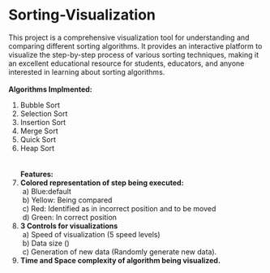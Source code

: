 # Sorting-Visualization
This project is a comprehensive visualization tool for understanding and comparing different sorting algorithms. It provides an interactive platform to visualize the step-by-step process of various sorting techniques, making it an excellent educational resource for students, educators, and anyone interested in learning about sorting algorithms.
<br><br>
<b>Algorithms Implmented: </b><br>
1) Bubble Sort <br>
2) Selection Sort <br>
3) Insertion Sort <br>
4) Merge Sort <br>
5) Quick Sort <br>
6) Heap Sort <br>
<br><br>
<b>Features:</b><br>
1) <b>Colored representation of step being executed:<br></b>
  &nbsp;a) Blue:default<br>
  &nbsp;b) Yellow: Being compared<br>
  &nbsp;c) Red: Identified as in incorrect position and to be moved<br>
  &nbsp;d) Green: In correct position<br>
2) <b>3 Controls for visualizations</b><br>
  &nbsp;a) Speed of visualization (5 speed levels)<br>
  &nbsp;b) Data size ()<br>
  &nbsp;c) Generation of new data (Randomly generate new data).<br>
3) <b>Time and Space complexity of algorithm being visualized.</b>
